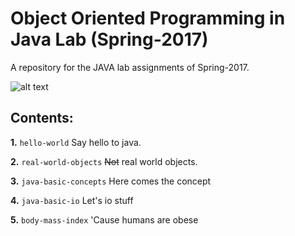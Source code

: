 # Object Oriented Programming in Java Lab (Spring-2017) 
A repository for the JAVA lab assignments of Spring-2017.

![alt text](http://www.eworksng.com/wp-content/uploads/2016/11/images.png "Logo Title Text 1")


## Contents:

**1.** `hello-world` Say hello to java.

**2.** `real-world-objects` ~~Not~~ real world objects.

**3.** `java-basic-concepts` Here comes the concept

**4.** `java-basic-io` Let's io stuff

**5.** `body-mass-index` 'Cause humans are obese
